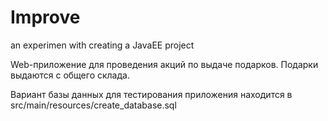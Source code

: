 # Improve
an experimen with creating a JavaEE project

Web-приложение для проведения акций по выдаче подарков. Подарки выдаются с общего склада.

Вариант базы данных для тестирования приложения находится в 
src/main/resources/create_database.sql
